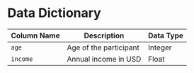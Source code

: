 # Data Dictionary

| Column Name        | Description                      | Data Type |
|--------------------|----------------------------------|-----------|
| `age`              | Age of the participant           | Integer   |
| `income`           | Annual income in USD             | Float     |
